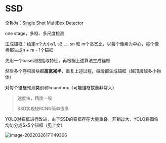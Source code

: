 # SSD

全称为：Single Shot MultiBox Detector

one stage，多框、多尺度检测

生成锚框：给定n个大小s1, s2,..., sn 和 m个高宽比，以每个像素为中心，每个像素都生成n + m - 1个锚框

先用一个base网络抽取特征，再根据上述算法生成锚框

然后多个卷积层块都**高宽减半**，重复上述过程，每段都生成锚框（越顶层越多小物体）

对每个锚框预测类别和boundbox（可能锚框数量非常大）

> 速度快，精度一般
>
> SSD实现较RCNN简单很多

YOLO对锚框进行改进，由于SSD的锚框存在大量重叠，开销过大，YOLO将图像均匀分成SxS个锚框（见上文）

![image-20220326171149306](C:%5CUsers%5CBreeze%5CDesktop%5Cgra_proj%5Cgraduation_project%5Cdive-into-dl-pytorch-notes%5Cimages%5Cimage-20220326171149306.png)

